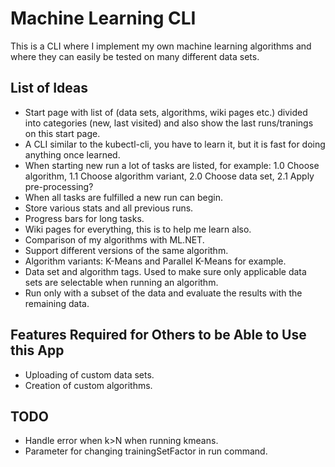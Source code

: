 # Machine Learning CLI
This is a CLI where I implement my own machine learning algorithms and where they can easily be tested on many different data sets.

## List of Ideas
- Start page with list of (data sets, algorithms, wiki pages etc.) divided into categories (new, last visited) and also show the last runs/tranings on this start page.
- A CLI similar to the kubectl-cli, you have to learn it, but it is fast for doing anything once learned.
- When starting new run a lot of tasks are listed, for example: 1.0 Choose algorithm, 1.1 Choose algorithm variant, 2.0 Choose data set, 2.1 Apply pre-processing? 
- When all tasks are fulfilled a new run can begin.
- Store various stats and all previous runs.
- Progress bars for long tasks.
- Wiki pages for everything, this is to help me learn also.
- Comparison of my algorithms with ML.NET.
- Support different versions of the same algorithm.
- Algorithm variants: K-Means and Parallel K-Means for example.
- Data set and algorithm tags. Used to make sure only applicable data sets are selectable when running an algorithm.
- Run only with a subset of the data and evaluate the results with the remaining data.

## Features Required for Others to be Able to Use this App
- Uploading of custom data sets.
- Creation of custom algorithms.

## TODO
- Handle error when k>N when running kmeans.
- Parameter for changing trainingSetFactor in run command.